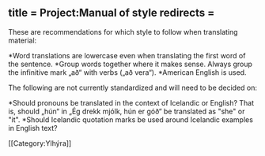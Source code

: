title = Project:Manual of style
redirects =
---

These are recommendations for which style to follow when translating material:

*Word translations are lowercase even when translating the first word of the sentence.
*Group words together where it makes sense. Always group the infinitive mark „að“ with verbs („að vera“).
*American English is used.

The following are not currently standardized and will need to be decided on:

*Should pronouns be translated in the context of Icelandic or English? That is, should „hún“ in „Ég drekk mjólk, hún er góð“ be translated as "she" or "it".
*Should Icelandic quotation marks be used around Icelandic examples in English text?

[[Category:Ylhýra]]